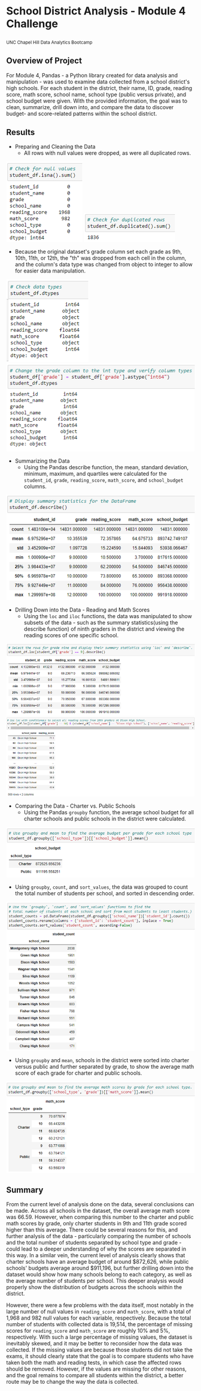 # School District Analysis - Module 4 Challenge
<sub>UNC Chapel Hill Data Analytics Bootcamp</sub>

## Overview of Project
For Module 4, Pandas - a Python library created for data analysis and manipulation - was used to examine data collected from a school district's high schools. For each student in the district, their name, ID, grade, reading score, math score, school name, school type (public versus private), and school budget were given. With the provided information, the goal was to clean, summarize, drill down into, and compare the data to discover budget- and score-related patterns within the school district.

## Results
* Preparing and Cleaning the Data
  * All rows with null values were dropped, as were all duplicated rows.

![Null values in the dataset](/images/sum_null.png)
![Number of duplicated rows](/images/sum_duplicated.png)

  * Because the original dataset's grade column set each grade as 9th, 10th, 11th, or 12th, the "th" was dropped from each cell in the column, and the column's data type was changed from object to integer to allow for easier data manipulation.

![Original data types](/images/dtypes_original.png)
![Modified data types](/images/dtypes_modified.png)

* Summarizing the Data
  * Using the Pandas describe function, the mean, standard deviation, minimum, maximum, and quartiles were calculated for the `student_id`, `grade`, `reading_score`, `math_score`, and `school_budget` columns.

![Summary statistics](/images/describe.png)

* Drilling Down into the Data - Reading and Math Scores
  * Using the `loc` and `iloc` functions, the data was manipulated to show subsets of the data - such as the summary statistics(using the describe function) of ninth graders in the district and viewing the reading scores of one specific school.

![Ninth grade summary statistics](/images/describe_grade9.png)
![Dixon High School's reading scores](/images/dixon_reading.png)

* Comparing the Data - Charter vs. Public Schools
  * Using the Pandas `groupby` function, the average school budget for all charter schools and public schools in the district were calculated.

![Average budget per school type](/images/school_type_budget.png)
  * Using `groupby`, `count`, and `sort_values`, the data was grouped to count the total number of students per school, and sorted in descending order.

![Student count per school](/images/student_count.png)
  * Using `groupby` and `mean`, schools in the district were sorted into charter versus public and further separated by grade, to show the average math score of each grade for charter and public schools.

![Charter and public math scores by grade](/images/school_type_grade_math_score.png)

## Summary
From the current level of analysis done on the data, several conclusions can be made. Across all schools in the dataset, the overall average math score was 66.59. However, when comparing this number to the charter and public math scores by grade, only charter students in 9th and 11th grade scored higher than this average. There could be several reasons for this, and further analysis of the data - particularly comparing the number of schools and the total number of students separated by school type and grade - could lead to a deeper understanding of why the scores are separated in this way. In a similar vein, the current level of analysis clearly shows that charter schools have an average budget of around $872,626, while public schools' budgets average around $911,196, but further drilling down into the dataset would show how many schools belong to each category, as well as the average number of students per school. This deeper analysis would properly show the distribution of budgets across the schools within the district.

However, there were a few problems with the data itself, most notably in the large number of null values in `reading_score` and `math_score`, with a total of 1,968 and 982 null values for each variable, respectively. Because the total number of students with collected data is 19,514, the percentage of missing scores for `reading_score` and `math_score` are roughly 10% and 5%, respectively. With such a large percentage of missing values, the dataset is inevitably skewed, and it may be better to reconsider how the data was collected. If the missing values are because those students did not take the exams, it should clearly state that the goal is to compare students who have taken both the math and reading tests, in which case the affected rows should be removed. However, if the values are missing for other reasons, and the goal remains to compare all students within the district, a better route may be to change the way the data is collected.
